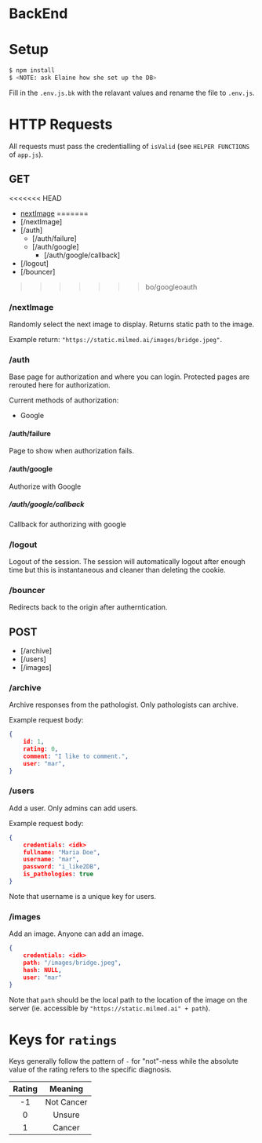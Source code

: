 # BackEnd

# Setup

```bash
$ npm install
$ <NOTE: ask Elaine how she set up the DB>
```

Fill in the `.env.js.bk` with the relavant values and rename the file to `.env.js`.

# HTTP Requests

All requests must pass the credentialling of `isValid` (see `HELPER FUNCTIONS` of `app.js`).

## GET

<<<<<<< HEAD
- [nextImage](#nextImage)
=======
- [/nextImage]
- [/auth]
    - [/auth/failure]
    - [/auth/google]
        - [/auth/google/callback]
- [/logout]
- [/bouncer]
>>>>>>> bo/googleoauth

### /nextImage

Randomly select the next image to display. Returns static path to the image.

Example return: `"https://static.milmed.ai/images/bridge.jpeg"`.

### /auth

Base page for authorization and where you can login. Protected pages are rerouted here for authorization.

Current methods of authorization:
- Google

#### /auth/failure

Page to show when authorization fails.

#### /auth/google

Authorize with Google

##### /auth/google/callback

Callback for authorizing with google

### /logout

Logout of the session. The session will automatically logout after enough time but this is instantaneous and cleaner than deleting the cookie.

### /bouncer

Redirects back to the origin after autherntication.

## POST

- [/archive]
- [/users]
- [/images]

### /archive

Archive responses from the pathologist. Only pathologists can archive.

Example request body:
```json
{
    id: 1,
    rating: 0,
    comment: "I like to comment.",
    user: "mar",
}
```

### /users

Add a user. Only admins can add users.

Example request body:
```json
{
    credentials: <idk>
    fullname: "Maria Doe",
    username: "mar",
    password: "i_like2DB",
    is_pathologies: true
}
```

Note that username is a unique key for users.

### /images

Add an image. Anyone can add an image.

```json
{
    credentials: <idk>
    path: "/images/bridge.jpeg",
    hash: NULL,
    user: "mar"
}
```

Note that `path` should be the local path to the location of the image on the server (ie. accessible by `"https://static.milmed.ai" + path`).

# Keys for `ratings`

Keys generally follow the pattern of `-` for "not"-ness while the absolute value of the rating refers to the specific diagnosis. 

| Rating |  Meaning   |
|:------:|:----------:|
| -1     | Not Cancer |
| 0      | Unsure     |
| 1      | Cancer     |
